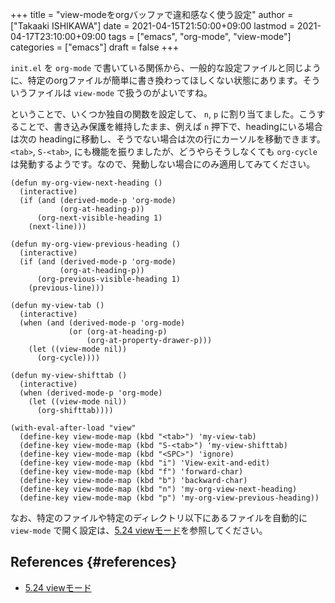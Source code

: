 +++
title = "view-modeをorgバッファで違和感なく使う設定"
author = ["Takaaki ISHIKAWA"]
date = 2021-04-15T21:50:00+09:00
lastmod = 2021-04-17T23:10:00+09:00
tags = ["emacs", "org-mode", "view-mode"]
categories = ["emacs"]
draft = false
+++

`init.el` を `org-mode` で書いている関係から、一般的な設定ファイルと同じように、特定のorgファイルが簡単に書き換わってほしくない状態にあります。そういうファイルは `view-mode` で扱うのがよいですね。  

ということで、いくつか独自の関数を設定して、 `n`, `p` に割り当てました。こうすることで、書き込み保護を維持したまま、例えば `n` 押下で、headingにいる場合は次の headingに移動し、そうでない場合は次の行にカーソルを移動できます。 `<tab>`, `S-<tab>`, にも機能を振りましたが、どうやらそうしなくても `org-cycle` は発動するようです。なので、発動しない場合にのみ適用してみてください。  

```emacs-lisp
(defun my-org-view-next-heading ()
  (interactive)
  (if (and (derived-mode-p 'org-mode)
           (org-at-heading-p))
      (org-next-visible-heading 1)
    (next-line)))

(defun my-org-view-previous-heading ()
  (interactive)
  (if (and (derived-mode-p 'org-mode)
           (org-at-heading-p))
      (org-previous-visible-heading 1)
    (previous-line)))

(defun my-view-tab ()
  (interactive)
  (when (and (derived-mode-p 'org-mode)
             (or (org-at-heading-p)
                 (org-at-property-drawer-p)))
    (let ((view-mode nil))
      (org-cycle))))

(defun my-view-shifttab ()
  (interactive)
  (when (derived-mode-p 'org-mode)
    (let ((view-mode nil))
      (org-shifttab))))

(with-eval-after-load "view"
  (define-key view-mode-map (kbd "<tab>") 'my-view-tab)
  (define-key view-mode-map (kbd "S-<tab>") 'my-view-shifttab)
  (define-key view-mode-map (kbd "<SPC>") 'ignore)
  (define-key view-mode-map (kbd "i") 'View-exit-and-edit)
  (define-key view-mode-map (kbd "f") 'forward-char)
  (define-key view-mode-map (kbd "b") 'backward-char)
  (define-key view-mode-map (kbd "n") 'my-org-view-next-heading)
  (define-key view-mode-map (kbd "p") 'my-org-view-previous-heading))
```

なお、特定のファイルや特定のディレクトリ以下にあるファイルを自動的に `view-mode` で開く設定は、[5.24 viewモード](https://takaxp.github.io/init.html#org6b6c1c11)を参照してください。  


## References {#references}

-   [5.24 viewモード](https://takaxp.github.io/init.html#org6b6c1c11)
